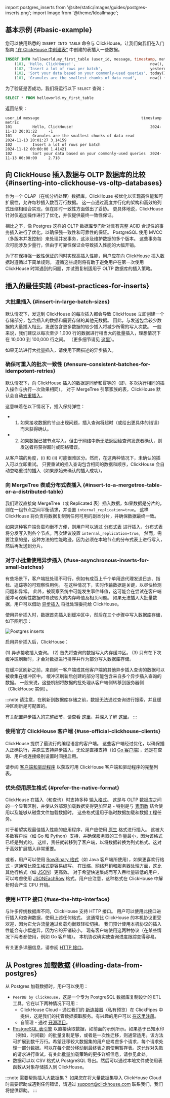 import postgres_inserts from '@site/static/images/guides/postgres-inserts.png';
import Image from '@theme/IdealImage';

## 基本示例 {#basic-example}

您可以使用熟悉的 `INSERT INTO TABLE` 命令与 ClickHouse。让我们向我们在入门指南 ["在 ClickHouse 中创建表"](/creating-tables) 中创建的表插入一些数据。

```sql
INSERT INTO helloworld.my_first_table (user_id, message, timestamp, metric) VALUES
    (101, 'Hello, ClickHouse!',                                 now(),       -1.0    ),
    (102, 'Insert a lot of rows per batch',                     yesterday(), 1.41421 ),
    (102, 'Sort your data based on your commonly-used queries', today(),     2.718   ),
    (101, 'Granules are the smallest chunks of data read',      now() + 5,   3.14159 )
```

为了验证是否成功，我们将运行以下 `SELECT` 查询：

```sql
SELECT * FROM helloworld.my_first_table
```

返回结果：

```response
user_id message                                             timestamp           metric
101         Hello, ClickHouse!                                  2024-11-13 20:01:22     -1
101         Granules are the smallest chunks of data read           2024-11-13 20:01:27 3.14159
102         Insert a lot of rows per batch                          2024-11-12 00:00:00 1.41421
102         Sort your data based on your commonly-used queries  2024-11-13 00:00:00     2.718
```

## 向 ClickHouse 插入数据与 OLTP 数据库的比较 {#inserting-into-clickhouse-vs-oltp-databases}

作为一个 OLAP（在线分析处理）数据库，ClickHouse 被优化以实现高性能和可扩展性，允许每秒插入数百万行数据。
这一点通过高度并行化的架构和高效的列式压缩相结合实现，但在即时一致性方面做出了妥协。
更具体地说，ClickHouse 针对仅追加操作进行了优化，并仅提供最终一致性保证。

相比之下，像 Postgres 这样的 OLTP 数据库专门针对具有完整 ACID 合规性的事务插入进行了优化，以确保强一致性和可靠性的保证。
PostgreSQL 使用 MVCC（多版本并发控制）来处理并发事务，这涉及维护数据的多个版本。
这些事务每次可能涉及少量行，但由于可靠性保证会导致插入性能的大幅开销。

为了在保持强一致性保证的同时实现高插入性能，用户应在向 ClickHouse 插入数据时遵循以下简单规则。
遵循这些规则将有助于避免用户在第一次使用 ClickHouse 时常遇到的问题，并试图复制适用于 OLTP 数据库的插入策略。

## 插入的最佳实践 {#best-practices-for-inserts}

### 大批量插入 {#insert-in-large-batch-sizes}

默认情况下，发送到 ClickHouse 的每次插入都会导致 ClickHouse 立即创建一个存储部分，包含插入的数据和需要存储的其他元数据。
因此，与发送包含较少数据的大量插入相比，发送包含更多数据的较少插入将减少所需的写入次数。
一般来说，我们建议以每次至少 1,000 行的数据进行相当大的批量插入，理想情况下在 10,000 到 100,000 行之间。
（更多细节请见 [这里](https://clickhouse.com/blog/asynchronous-data-inserts-in-clickhouse#data-needs-to-be-batched-for-optimal-performance)）。

如果无法进行大批量插入，请使用下面描述的异步插入。

### 确保可重入的批次一致性 {#ensure-consistent-batches-for-idempotent-retries}

默认情况下，向 ClickHouse 插入的数据是同步和幂等的（即，多次执行相同的插入操作与执行一次效果相同）。
对于 MergeTree 引擎家族的表，ClickHouse 默认会自动[去重插入](https://clickhouse.com/blog/common-getting-started-issues-with-clickhouse#5-deduplication-at-insert-time)。

这意味着在以下情况下，插入保持弹性：

- 1. 如果接收数据的节点出现问题，插入查询将超时（或给出更具体的错误）而未获得确认。
- 2. 如果数据已被节点写入，但由于网络中断无法返回给查询发送者确认，则发送者将获得超时或网络错误。

从客户端的角度，(i) 和 (ii) 可能很难区分。然而，在这两种情况下，未确认的插入可以立即重试。
只要重试的插入查询包含相同的数据和顺序，ClickHouse 会自动忽略重试的插入（如果原始未确认的插入成功）。

### 向 MergeTree 表或分布式表插入 {#insert-to-a-mergetree-table-or-a-distributed-table}

我们建议直接向 MergeTree（或 Replicated 表）插入数据，如果数据是分片的，则在一组节点之间平衡请求，并设置 `internal_replication=true`。
这样 ClickHouse 将负责将数据复制到任何可用的副本分片，并确保数据最终一致。

如果这种客户端负载均衡不方便，则用户可以通过 [分布式表](/engines/table-engines/special/distributed) 进行插入，分布式表将分发写入到各个节点。再次建议设置 `internal_replication=true`。
然而，需要注意的是，这种方法的性能略逊，因为必须在本地节点的分布式表上进行写入，然后再发送到分片。

### 对于小批量使用异步插入 {#use-asynchronous-inserts-for-small-batches}

有些场景下，客户端批处理不可行，例如有成百上千个单用途代理发送日志、指标、追踪等的可观察性用例。
在这种情况下，实时传输数据是关键，以尽快检测问题和异常。
此外，被观察系统中可能发生事件峰值，这可能会在尝试在客户端缓冲可观察性数据时导致较大的内存峰值及相关问题。
如果无法插入大批量数据，用户可以借助 [异步插入](/best-practices/selecting-an-insert-strategy#asynchronous-inserts) 将批处理委托给 ClickHouse。

使用异步插入时，数据首先插入到缓冲区中，然后在三个步骤中写入数据库存储，如下图所示：

<Image img={postgres_inserts} size="md" alt="Postgres inserts"/>

启用异步插入后，ClickHouse：

(1) 异步接收插入查询。
(2) 首先将查询的数据写入内存缓冲区。
(3) 只有在下次缓冲区刷新时，才会对数据进行排序并作为部分写入数据库存储。

在缓冲区刷新之前，来自同一客户端或其他客户端的其他异步插入查询的数据可以被收集在缓冲区中。
缓冲区刷新后创建的部分可能包含来自多个异步插入查询的数据。
一般来说，这些机制将数据的批处理从客户端侧转移到服务器侧（ClickHouse 实例）。

:::note
请注意，在刷新到数据库存储之前，数据无法通过查询进行搜索，并且缓冲区刷新是可配置的。

有关配置异步插入的完整细节，请查看 [这里](/optimize/asynchronous-inserts#enabling-asynchronous-inserts)，并深入了解 [这里](https://clickhouse.com/blog/asynchronous-data-inserts-in-clickhouse)。
:::

### 使用官方 ClickHouse 客户端 {#use-official-clickhouse-clients}

ClickHouse 提供了最流行的编程语言的客户端。
这些客户端经过优化，以确保插入正确执行，并原生支持异步插入，无论是直接支持（如 [Go 客户端](/integrations/go#async-insert)），还是在查询、用户或连接级别设置时间接启用。

请参阅 [客户端和驱动程序](/interfaces/cli) 以获取可用 ClickHouse 客户端和驱动程序的完整列表。

### 优先使用原生格式 {#prefer-the-native-format}

ClickHouse 在插入（和查询）时支持多种 [输入格式](/interfaces/formats)。
这是与 OLTP 数据库之间的一个显著区别，并使从外部源加载数据变得更加容易 - 特别是与 [表函数](/sql-reference/table-functions) 结合使用以及能够从磁盘文件加载数据时。
这些格式适用于临时数据加载和数据工程任务。

对于希望实现最佳插入性能的应用程序，用户应使用 [原生](/interfaces/formats/Native) 格式进行插入。
这被大多数客户端（如 Go 和 Python）支持，并确保服务器的工作量最小，因为该格式已经是列式的。
这样，责任就转移到了客户端，以将数据转换为列式格式。这对于高效扩展插入非常重要。

或者，用户可以使用 [RowBinary 格式](/interfaces/formats/RowBinary)（如 Java 客户端所使用），如果更喜欢行格式 - 这通常比原生格式更容易编写。
在压缩、网络开销和服务器处理方面，这比其他行格式（如 [JSON](/interfaces/formats/JSON)）更高效。
对于希望快速集成而写入吞吐量较低的用户，可以考虑使用 [JSONEachRow](/interfaces/formats/JSONEachRow) 格式。用户应注意，这种格式在 ClickHouse 中解析时会产生 CPU 开销。

### 使用 HTTP 接口 {#use-the-http-interface}

与许多传统数据库不同，ClickHouse 支持 HTTP 接口。
用户可以使用此接口进行插入和查询数据，使用上述任何格式。
这通常比 ClickHouse 的本机协议更受欢迎，因为它允许流量通过负载均衡器轻松切换。
我们预计使用本机协议的插入性能会有小幅差异，因为它的开销较小。
现有客户端使用这两种协议（在某些情况下两者都使用，例如 Go 客户端）。
本机协议确实使查询进度跟踪变得容易。

有关更多详细信息，请参阅 [HTTP 接口](/interfaces/http)。

## 从 Postgres 加载数据 {#loading-data-from-postgres}

从 Postgres 加载数据时，用户可以使用：

- `PeerDB by ClickHouse`，这是一个专为 PostgreSQL 数据库复制设计的 ETL 工具。它在以下两种情况下可用：
  - ClickHouse Cloud - 通过我们的 [新连接器](/integrations/clickpipes/postgres)（私有预览）在 ClickPipes 中提供，这是我们的托管数据摄取服务。有兴趣的用户可以 [在这里注册](https://clickpipes.peerdb.io/)。
  - 自管理 - 通过 [开源项目](https://github.com/PeerDB-io/peerdb)。
- [PostgreSQL 表引擎](/integrations/postgresql#using-the-postgresql-table-engine) 以直接读取数据，如前面的示例所示。如果基于已知水印（例如，时间戳）的批量复制足够，或者是一次性迁移，则通常适用。该方法可扩展到数千万行。希望迁移较大数据集的用户应考虑多个请求，每个请求处理一部分数据。可以在每个部分移动到最终表之前使用暂存表。这允许对失败的请求进行重试。有关此批量加载策略的更多详细信息，请参见此处。
- 数据可以以 CSV 格式从 PostgreSQL 导出。然后可以通过本地文件或使用表函数从对象存储插入到 ClickHouse。

:::note 需要帮助插入大数据集？
如果您在将大量数据集导入 ClickHouse Cloud 时需要帮助或遇到任何错误，请通过 support@clickhouse.com 联系我们，我们将提供帮助。
:::
